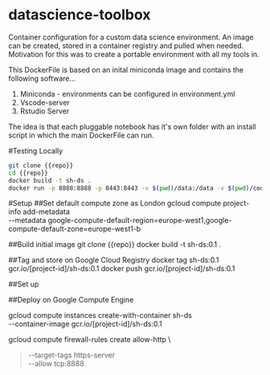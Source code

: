 # datascience-toolbox
Container configuration for a custom data science environment. An image can be created, stored in a container registry and pulled when needed. Motivation for this was to create a portable environment with all my tools in.

This DockerFile is based on an inital miniconda image and contains the following software...

1. Miniconda - environments can be configured in environment.yml
2. Vscode-server
3. Rstudio Server

The idea is that each pluggable notebook has it's own folder with an install script in which the main DockerFile can run. 

#Testing Locally

```bash
git clone {{repo}}
cd {{repo}}
docker build -t sh-ds .
docker run -p 8888:8888 -p 8443:8443 -v $(pwd)/data:/data -v $(pwd)/code:/code --rm -it sh-ds

```


#Setup
##Set default compute zone as London
gcloud compute project-info add-metadata \
    --metadata google-compute-default-region=europe-west1,google-compute-default-zone=europe-west1-b

##Build initial image
git clone {{repo}}
docker build -t sh-ds:0.1 .

##Tag and store on Google Cloud Registry
docker tag sh-ds:0.1 gcr.io/[project-id]/sh-ds:0.1
docker push gcr.io/[project-id]/sh-ds:0.1

##Set up 


##Deploy on Google Compute Engine

gcloud compute instances create-with-container sh-ds \
     --container-image gcr.io/[project-id]/sh-ds:0.1

gcloud compute firewall-rules create allow-http \
> --target-tags https-server \
> --allow tcp:8888

